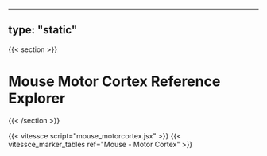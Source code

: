 ---
type: "static"
----
{{< section >}}

# Mouse Motor Cortex Reference Explorer

{{< /section >}}

{{< vitessce script="mouse_motorcortex.jsx" >}}
{{< vitessce_marker_tables ref="Mouse - Motor Cortex" >}}
